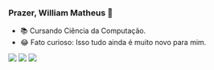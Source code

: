### Prazer, William Matheus 👋

- 📚 Cursando Ciência da Computação.
- 😂 Fato curioso: Isso tudo ainda é muito novo para mim.

<div>
  <a href="https://github.com/WilliamDurans"
  <img height="180em" src="https://github-readme-stats.vercel.app/api?username=WilliamDurans&show_icons=true&theme=dracula&include_all_commits=true&count_private=true"/>
</div>

<div>
  <a href="https://instagram.com/wmdss_" target="_blank"><img src="https://img.shields.io/badge/-Instagram-%23E4405F?style=for-the-badge&logo=instagram&logoColor=white"     target="_blank"></a>
  <a href = "email: wmdurans@gmail.com"><img src="https://img.shields.io/badge/-Gmail-%23333?style=for-the-badge&logo=gmail&logoColor=white" target="_blank"></a>
  <a href="https://www.twitch.tv/wmds_" target="_blank"><img src="https://img.shields.io/badge/Twitch-9146FF?style=for-the-badge&logo=twitch&logoColor=white" target="_blank"></a>
</div>

